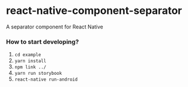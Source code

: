 # react-native-component-separator
A separator component for React Native

### How to start developing?
1. `cd example`
2. `yarn install`
3. `npm link ../`
4. `yarn run storybook`
5. `react-native run-android`

